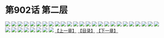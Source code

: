 # 第902话 第二层
![](https://mhpic.xiaomingtaiji.net/comic/D/斗破苍穹/第902话F0_327900/1.jpg-zymk.middle.webp)
![](https://mhpic.xiaomingtaiji.net/comic/D/斗破苍穹/第902话F0_327900/2.jpg-zymk.middle.webp)
![](https://mhpic.xiaomingtaiji.net/comic/D/斗破苍穹/第902话F0_327900/3.jpg-zymk.middle.webp)
![](https://mhpic.xiaomingtaiji.net/comic/D/斗破苍穹/第902话F0_327900/4.jpg-zymk.middle.webp)
![](https://mhpic.xiaomingtaiji.net/comic/D/斗破苍穹/第902话F0_327900/5.jpg-zymk.middle.webp)
![](https://mhpic.xiaomingtaiji.net/comic/D/斗破苍穹/第902话F0_327900/6.jpg-zymk.middle.webp)
![](https://mhpic.xiaomingtaiji.net/comic/D/斗破苍穹/第902话F0_327900/7.jpg-zymk.middle.webp)
![](https://mhpic.xiaomingtaiji.net/comic/D/斗破苍穹/第902话F0_327900/8.jpg-zymk.middle.webp)
![](https://mhpic.xiaomingtaiji.net/comic/D/斗破苍穹/第902话F0_327900/9.jpg-zymk.middle.webp)
![](https://mhpic.xiaomingtaiji.net/comic/D/斗破苍穹/第902话F0_327900/10.jpg-zymk.middle.webp)
![](https://mhpic.xiaomingtaiji.net/comic/D/斗破苍穹/第902话F0_327900/11.jpg-zymk.middle.webp)
![](https://mhpic.xiaomingtaiji.net/comic/D/斗破苍穹/第902话F0_327900/12.jpg-zymk.middle.webp)
![](https://mhpic.xiaomingtaiji.net/comic/D/斗破苍穹/第902话F0_327900/13.jpg-zymk.middle.webp)
![](https://mhpic.xiaomingtaiji.net/comic/D/斗破苍穹/第902话F0_327900/14.jpg-zymk.middle.webp)
![](https://mhpic.xiaomingtaiji.net/comic/D/斗破苍穹/第902话F0_327900/15.jpg-zymk.middle.webp)
![](https://mhpic.xiaomingtaiji.net/comic/D/斗破苍穹/第902话F0_327900/16.jpg-zymk.middle.webp)
![](https://mhpic.xiaomingtaiji.net/comic/D/斗破苍穹/第902话F0_327900/17.jpg-zymk.middle.webp)
![](https://mhpic.xiaomingtaiji.net/comic/D/斗破苍穹/第902话F0_327900/18.jpg-zymk.middle.webp)
![](https://mhpic.xiaomingtaiji.net/comic/D/斗破苍穹/第902话F0_327900/19.jpg-zymk.middle.webp)
![](https://mhpic.xiaomingtaiji.net/comic/D/斗破苍穹/第902话F0_327900/20.jpg-zymk.middle.webp)
![](https://mhpic.xiaomingtaiji.net/comic/D/斗破苍穹/第902话F0_327900/21.jpg-zymk.middle.webp)
![](https://mhpic.xiaomingtaiji.net/comic/D/斗破苍穹/第902话F0_327900/22.jpg-zymk.middle.webp)
![](https://mhpic.xiaomingtaiji.net/comic/D/斗破苍穹/第902话F0_327900/23.jpg-zymk.middle.webp)
![](https://mhpic.xiaomingtaiji.net/comic/D/斗破苍穹/第902话F0_327900/24.jpg-zymk.middle.webp)
![](https://mhpic.xiaomingtaiji.net/comic/D/斗破苍穹/第902话F0_327900/25.jpg-zymk.middle.webp)
![](https://mhpic.xiaomingtaiji.net/comic/D/斗破苍穹/第902话F0_327900/26.jpg-zymk.middle.webp)
![](https://mhpic.xiaomingtaiji.net/comic/D/斗破苍穹/第902话F0_327900/27.jpg-zymk.middle.webp)
![](https://mhpic.xiaomingtaiji.net/comic/D/斗破苍穹/第902话F0_327900/28.jpg-zymk.middle.webp)
![](https://mhpic.xiaomingtaiji.net/comic/D/斗破苍穹/第902话F0_327900/29.jpg-zymk.middle.webp)
![](https://mhpic.xiaomingtaiji.net/comic/D/斗破苍穹/第902话F0_327900/30.jpg-zymk.middle.webp)
![](https://mhpic.xiaomingtaiji.net/comic/D/斗破苍穹/第902话F0_327900/31.jpg-zymk.middle.webp)
![](https://mhpic.xiaomingtaiji.net/comic/D/斗破苍穹/第902话F0_327900/32.jpg-zymk.middle.webp)
![](https://mhpic.xiaomingtaiji.net/comic/D/斗破苍穹/第902话F0_327900/33.jpg-zymk.middle.webp)
[【上一章】](./905.md)
[【目录】](./READMD.md)
[【下一章】](./907.md)
